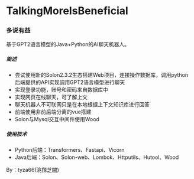 # TalkingMoreIsBeneficial
### 多说有益

基于GPT2语言模型的Java+Python的AI聊天机器人。

##### 简述

- 尝试使用新的Solon2.3.2生态搭建Web项目，连接操作数据库，调用python后端提供的API实现调用GPT2语言模型进行聊天
- 实现登录功能，账号和密码来自数据库中
- 实现网页在线聊天，可了解上文
- 聊天机器人不可联网只是在本地根据上下文知识库进行回答
- 前端使用非前后端分离的vue搭建
- Solon与Mysql交互中间件使用Wood

##### 使用技术

- Python后端：Transformers、Fastapi、Vicorn
- Java后端：Solon、Solon-web、Lombok、Httputils、Hutool、Wood

By：tyza66(洮羱芝闇)